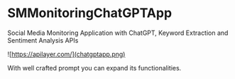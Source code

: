 # SMMonitoringChatGPTApp
Social Media Monitoring Application with ChatGPT, Keyword Extraction and Sentiment Analysis APIs

![https://apilayer.com/](chatgptapp.png)

With well crafted prompt you can expand its functionalities.
